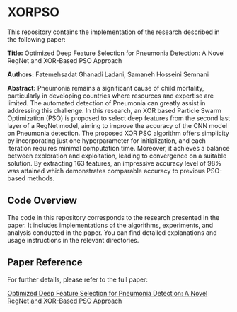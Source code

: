 # XORPSO

This repository contains the implementation of the research described in the following paper:

**Title:** Optimized Deep Feature Selection for Pneumonia Detection: A Novel RegNet and XOR-Based PSO Approach

**Authors:** Fatemehsadat Ghanadi Ladani, Samaneh Hosseini Semnani

**Abstract:** Pneumonia remains a significant cause of child mortality, particularly in developing countries where resources and expertise are limited. The automated detection of Pneumonia can greatly assist in addressing this challenge. In this research, an XOR based Particle Swarm Optimization (PSO) is proposed
to select deep features from the second last layer of a RegNet model, aiming to improve the accuracy of the CNN model on Pneumonia detection. The proposed XOR PSO algorithm offers simplicity by incorporating just one hyperparameter for initialization, and each iteration requires minimal computation time. Moreover, it achieves a balance between exploration and exploitation, leading to convergence on a suitable solution. By extracting 163 features, an impressive accuracy level of 98% was attained which demonstrates comparable accuracy to previous PSO-based methods.

## Code Overview

The code in this repository corresponds to the research presented in the paper. It includes implementations of the algorithms, experiments, and analysis conducted in the paper. You can find detailed explanations and usage instructions in the relevant directories.

## Paper Reference

For further details, please refer to the full paper:

[Optimized Deep Feature Selection for Pneumonia Detection: A Novel RegNet and XOR-Based PSO Approach](https://arxiv.org/pdf/2309.00147.pdf)


